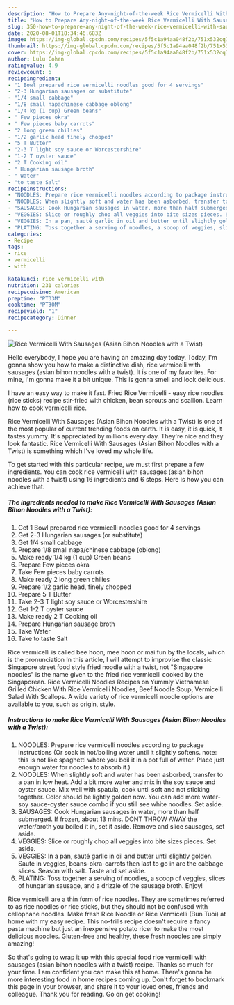 ```yaml
---
description: "How to Prepare Any-night-of-the-week Rice Vermicelli With Sausages (Asian Bihon Noodles with a Twist)"
title: "How to Prepare Any-night-of-the-week Rice Vermicelli With Sausages (Asian Bihon Noodles with a Twist)"
slug: 350-how-to-prepare-any-night-of-the-week-rice-vermicelli-with-sausages-asian-bihon-noodles-with-a-twist
date: 2020-08-01T18:34:46.683Z
image: https://img-global.cpcdn.com/recipes/5f5c1a94aa048f2b/751x532cq70/rice-vermicelli-with-sausages-asian-bihon-noodles-with-a-twist-recipe-main-photo.jpg
thumbnail: https://img-global.cpcdn.com/recipes/5f5c1a94aa048f2b/751x532cq70/rice-vermicelli-with-sausages-asian-bihon-noodles-with-a-twist-recipe-main-photo.jpg
cover: https://img-global.cpcdn.com/recipes/5f5c1a94aa048f2b/751x532cq70/rice-vermicelli-with-sausages-asian-bihon-noodles-with-a-twist-recipe-main-photo.jpg
author: Lulu Cohen
ratingvalue: 4.9
reviewcount: 6
recipeingredient:
- "1 Bowl prepared rice vermicelli noodles good for 4 servings"
- "2-3 Hungarian sausages or substitute"
- "1/4 small cabbage"
- "1/8 small napachinese cabbage oblong"
- "1/4 kg (1 cup) Green beans"
- " Few pieces okra"
- " Few pieces baby carrots"
- "2 long green chilies"
- "1/2 garlic head finely chopped"
- "5 T Butter"
- "2-3 T light soy sauce or Worcestershire"
- "1-2 T oyster sauce"
- "2 T Cooking oil"
- " Hungarian sausage broth"
- " Water"
- "to taste Salt"
recipeinstructions:
- "NOODLES: Prepare rice vermicelli noodles according to package instructions (Or soak in hot/boiling water until it slightly softens. note: this is not like spaghetti where you boil it in a pot full of water. Place just enough water for noodles to absorb it.)"
- "NOODLES: When slightly soft and water has been asborbed, transfer to a pan in low heat. Add a bit more water and mix in the soy sauce and oyster sauce. Mix well with spatula, cook until soft and not sticking together. Color should be lightly golden now. You can add more water-soy sauce-oyster sauce combo if you still see white noodles. Set aside."
- "SAUSAGES: Cook Hungarian sausages in water, more than half submerged. If frozen, about 13 mins. DONT THROW AWAY the water/broth you boiled it in, set it aside. Remove and slice sausages, set aside."
- "VEGGIES: Slice or roughly chop all veggies into bite sizes pieces. Set aside."
- "VEGGIES: In a pan, sauté garlic in oil and butter until slightly golden. Sauté in veggies, beans-okra-carrots then last to go in are the cabbage slices. Season with salt. Taste and set aside."
- "PLATING: Toss together a serving of noodles, a scoop of veggies, slices of hungarian sausage, and a drizzle of the sausage broth. Enjoy!"
categories:
- Recipe
tags:
- rice
- vermicelli
- with

katakunci: rice vermicelli with 
nutrition: 231 calories
recipecuisine: American
preptime: "PT33M"
cooktime: "PT30M"
recipeyield: "1"
recipecategory: Dinner

---
```



![Rice Vermicelli With Sausages (Asian Bihon Noodles with a Twist)](https://img-global.cpcdn.com/recipes/5f5c1a94aa048f2b/751x532cq70/rice-vermicelli-with-sausages-asian-bihon-noodles-with-a-twist-recipe-main-photo.jpg)

Hello everybody, I hope you are having an amazing day today. Today, I'm gonna show you how to make a distinctive dish, rice vermicelli with sausages (asian bihon noodles with a twist). It is one of my favorites. For mine, I'm gonna make it a bit unique. This is gonna smell and look delicious.

I have an easy way to make it fast. Fried Rice Vermicelli - easy rice noodles (rice sticks) recipe stir-fried with chicken, bean sprouts and scallion. Learn how to cook vermicelli rice.

Rice Vermicelli With Sausages (Asian Bihon Noodles with a Twist) is one of the most popular of current trending foods on earth. It is easy, it is quick, it tastes yummy. It's appreciated by millions every day. They're nice and they look fantastic. Rice Vermicelli With Sausages (Asian Bihon Noodles with a Twist) is something which I've loved my whole life.


To get started with this particular recipe, we must first prepare a few ingredients. You can cook rice vermicelli with sausages (asian bihon noodles with a twist) using 16 ingredients and 6 steps. Here is how you can achieve that.

<!--inarticleads1-->

##### The ingredients needed to make Rice Vermicelli With Sausages (Asian Bihon Noodles with a Twist):

1. Get 1 Bowl prepared rice vermicelli noodles good for 4 servings
1. Get 2-3 Hungarian sausages (or substitute)
1. Get 1/4 small cabbage
1. Prepare 1/8 small napa/chinese cabbage (oblong)
1. Make ready 1/4 kg (1 cup) Green beans
1. Prepare  Few pieces okra
1. Take  Few pieces baby carrots
1. Make ready 2 long green chilies
1. Prepare 1/2 garlic head, finely chopped
1. Prepare 5 T Butter
1. Take 2-3 T light soy sauce or Worcestershire
1. Get 1-2 T oyster sauce
1. Make ready 2 T Cooking oil
1. Prepare  Hungarian sausage broth
1. Take  Water
1. Take to taste Salt


Rice vermicelli is called bee hoon, mee hoon or mai fun by the locals, which is the pronunciation In this article, I will attempt to improvise the classic Singapore street food style fried noodle with a twist, not &#34;Singapore noodles&#34; is the name given to the fried rice vermicelli cooked by the Singaporean. Rice Vermicelli Noodles Recipes on Yummly Vietnamese Grilled Chicken With Rice Vermicelli Noodles, Beef Noodle Soup, Vermicelli Salad With Scallops. A wide variety of rice vermicelli noodle options are available to you, such as origin, style. 

<!--inarticleads2-->

##### Instructions to make Rice Vermicelli With Sausages (Asian Bihon Noodles with a Twist):

1. NOODLES: Prepare rice vermicelli noodles according to package instructions (Or soak in hot/boiling water until it slightly softens. note: this is not like spaghetti where you boil it in a pot full of water. Place just enough water for noodles to absorb it.)
1. NOODLES: When slightly soft and water has been asborbed, transfer to a pan in low heat. Add a bit more water and mix in the soy sauce and oyster sauce. Mix well with spatula, cook until soft and not sticking together. Color should be lightly golden now. You can add more water-soy sauce-oyster sauce combo if you still see white noodles. Set aside.
1. SAUSAGES: Cook Hungarian sausages in water, more than half submerged. If frozen, about 13 mins. DONT THROW AWAY the water/broth you boiled it in, set it aside. Remove and slice sausages, set aside.
1. VEGGIES: Slice or roughly chop all veggies into bite sizes pieces. Set aside.
1. VEGGIES: In a pan, sauté garlic in oil and butter until slightly golden. Sauté in veggies, beans-okra-carrots then last to go in are the cabbage slices. Season with salt. Taste and set aside.
1. PLATING: Toss together a serving of noodles, a scoop of veggies, slices of hungarian sausage, and a drizzle of the sausage broth. Enjoy!


Rice vermicelli are a thin form of rice noodles. They are sometimes referred to as rice noodles or rice sticks, but they should not be confused with cellophane noodles. Make fresh Rice Noodle or Rice Vermicelli (Bun Tuoi) at home with my easy recipe. This no-frills recipe doesn&#39;t require a fancy pasta machine but just an inexpensive potato ricer to make the most delicious noodles. Gluten-free and healthy, these fresh noodles are simply amazing! 

So that's going to wrap it up with this special food rice vermicelli with sausages (asian bihon noodles with a twist) recipe. Thanks so much for your time. I am confident you can make this at home. There's gonna be more interesting food in home recipes coming up. Don't forget to bookmark this page in your browser, and share it to your loved ones, friends and colleague. Thank you for reading. Go on get cooking!
